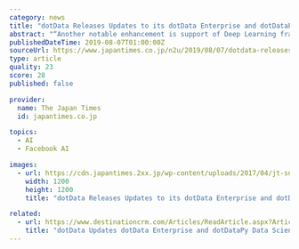```yaml
---
category: news
title: "dotData Releases Updates to its dotData Enterprise and dotDataPy"
abstract: "“Another notable enhancement is support of Deep Learning frameworks such as TensorFlow and PyTorch in our AutoML with enhanced transparency for highly non-linear ML models.” Key updates of the dotData Enterprise Version 1.6 and dotDataPy Version 1.2 ..."
publishedDateTime: 2019-08-07T01:00:00Z
sourceUrl: https://www.japantimes.co.jp/n2u/2019/08/07/dotdata-releases-updates-to-its-dotdata-enterprise-and-dotdatapydata-science-acceleration-platforms-enhancing-feature-engineering-and-automl-capabilities/
type: article
quality: 23
score: 28
published: false

provider:
  name: The Japan Times
  id: japantimes.co.jp

topics:
  - AI
  - Facebook AI

images:
  - url: https://cdn.japantimes.2xx.jp/wp-content/uploads/2017/04/jt-sns.png
    width: 1200
    height: 1200
    title: "dotData Releases Updates to its dotData Enterprise and dotDataPy"

related:
  - url: https://www.destinationcrm.com/Articles/ReadArticle.aspx?ArticleID=133391
    title: "dotData Updates dotData Enterprise and dotDataPy Data Science Acceleration"
---
```

